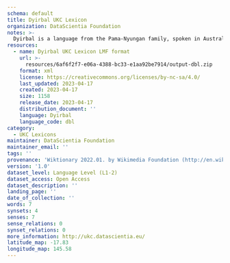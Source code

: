 ```yaml
---
schema: default
title: Dyirbal UKC Lexicon
organization: DataScientia Foundation
notes: >-
  Dyirbal is a language from the Pama-Nyungan family, spoken in Australia. The UKC Lexicon of Dyirbal is represented as a lexico-semantic network. It consists of words, word senses, synsets, as well as sense-level and synset-level relationships.
resources:
  - name: Dyirbal UKC Lexicon LMF format
    url: >-
      resources/6af6f2f7-e06a-4388-bc33-e1aa92be7914/output-dbl.zip
    format: xml
    license: https://creativecommons.org/licenses/by-nc-sa/4.0/
    last_updated: 2023-04-17
    created: 2023-04-17
    size: 1158
    release_date: 2023-04-17
    distribution_document: ''
    language: Dyirbal
    language_code: dbl
category:
  - UKC Lexicons
maintainer: DataScientia Foundation
maintainer_email: ''
tags: ''
provenance: 'Wiktionary 2022.01. by Wikimedia Foundation (http://en.wiktionary.org); CogNet 2.1 by Khuyagbaatar Batsuren, National University of Mongolia (http://cognet.ukc.disi.unitn.it); Princeton WordNet 2.1 by Princeton University (https://wordnet.princeton.edu)'
version: '1.0'
dataset_level: Language Level (L1-2)
dataset_access: Open Access
dataset_description: ''
landing_page: ''
date_of_collection: ''
words: 7
synsets: 4
senses: 7
sense_relations: 0
synset_relations: 0
more_information: http://ukc.datascientia.eu/
latitude_map: -17.83
longitude_map: 145.58
---
```

